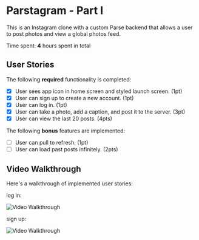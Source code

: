 # Parstagram - Part I

This is an Instagram clone with a custom Parse backend that allows a user to post photos and view a global photos feed.

Time spent: **4** hours spent in total

## User Stories

The following **required** functionality is completed:

- [x] User sees app icon in home screen and styled launch screen. (1pt)
- [x] User can sign up to create a new account. (1pt)
- [x] User can log in. (1pt)
- [x] User can take a photo, add a caption, and post it to the server. (3pt)
- [x] User can view the last 20 posts. (4pts)

The following **bonus** features are implemented:

- [ ] User can pull to refresh. (1pt)
- [ ] User can load past posts infinitely. (2pts)

## Video Walkthrough

Here's a walkthrough of implemented user stories:

log in: 


<img src='http://g.recordit.co/7AqX6puZFN.gif' title='Video Walkthrough' width='' alt='Video Walkthrough' />



sign up: 



<img src='http://g.recordit.co/cLKLh0EnAb.gif' title='Video Walkthrough' width='' alt='Video Walkthrough' />
